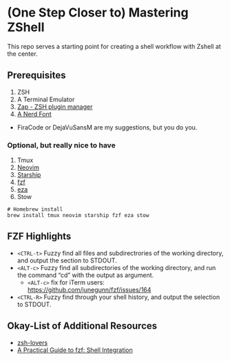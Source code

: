 # (One Step Closer to) Mastering ZShell

This repo serves a starting point for creating a shell workflow with Zshell at the center.

## Prerequisites
1. ZSH
2. A Terminal Emulator
3. [Zap - ZSH plugin manager](https://github.com/zap-zsh/zap)
4. [A Nerd Font](https://www.nerdfonts.com/font-downloads)
  * FiraCode or DejaVuSansM are my suggestions, but you do you.

### Optional, but really nice to have
1. Tmux
2. [Neovim](https://neovim.io/)
3. [Starship](https://starship.rs/)
4. [fzf](https://github.com/junegunn/fzf)
5. [eza](https://github.com/eza-community/eza)
6. Stow

```
# Homebrew install
brew install tmux neovim starship fzf eza stow
```

## FZF Highlights
* `<CTRL-t>` Fuzzy find all files and subdirectrories of the working directory, and output the section to STDOUT.
* `<ALT-c>` Fuzzy find all subdirectories of the working directory, and run the command “cd” with the output as argument.
  * `<ALT-c>` fix for iTerm users: https://github.com/junegunn/fzf/issues/164
* `<CTRL-R>` Fuzzy find through your shell history, and output the selection to STDOUT.

## Okay-List of Additional Resources
* [zsh-lovers](https://man.archlinux.org/man/zsh-lovers.1)
* [A Practical Guide to fzf: Shell Integration](https://thevaluable.dev/fzf-shell-integration/)
